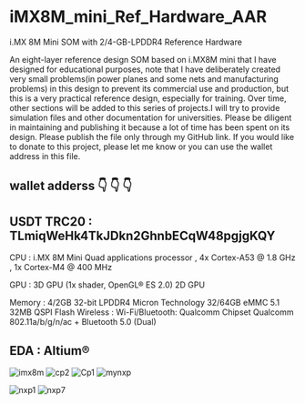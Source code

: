 # iMX8M_mini_Ref_Hardware_AAR
  i.MX 8M Mini SOM with 2/4-GB-LPDDR4 Reference Hardware

An eight-layer reference design SOM based on i.MX8M mini that I have designed for educational purposes, note that I have deliberately created very small problems(in power planes and some nets and manufacturing problems) in this design to prevent its commercial use and production, but this is a very practical reference design, especially for training. Over time, other sections will be added to this series of projects.I will try to provide simulation files and other documentation for universities.
Please be diligent in maintaining and publishing it because a lot of time has been spent on its design.
Please publish the file only through my GitHub link.
If you would like to donate to this project, please let me know or you can use the wallet address in this file.

## wallet adderss 👇 👇 👇 
## USDT TRC20 : TLmiqWeHk4TkJDkn2GhnbECqW48pgjgKQY


CPU : i.MX 8M Mini Quad applications processor , 4x Cortex-A53 @ 1.8 GHz , 1x Cortex-M4 @ 400 MHz

GPU :
3D GPU (1x shader, OpenGL® ES 2.0)
2D GPU

Memory :
4/2GB 32-bit LPDDR4 Micron Technology
32/64GB eMMC 5.1
32MB QSPI Flash
Wireless :
Wi-Fi/Bluetooth: Qualcomm Chipset Qualcomm
802.11a/b/g/n/ac + Bluetooth 5.0 (Dual)

## EDA : Altium®

![imx8m](https://user-images.githubusercontent.com/20875467/136380296-03939aa4-e670-4e0c-8cd8-558230ead868.PNG)
![cp2](https://user-images.githubusercontent.com/20875467/136378231-682880b9-eec2-4896-b2ce-605a3ca8bca2.JPG)
![Cp1](https://user-images.githubusercontent.com/20875467/136378313-6321d010-f9d8-41df-92ef-a951aba25257.JPG)
![mynxp](https://user-images.githubusercontent.com/20875467/136378813-556f1c6d-afc5-4a39-9066-3dcc885ff897.JPG)

![nxp1](https://user-images.githubusercontent.com/20875467/136378831-f91145e1-e46c-4d13-a847-c908fa242a8d.JPG)
![nxp7](https://user-images.githubusercontent.com/20875467/136378918-3fca08bc-89f0-42a1-a412-f4b026c2fc4d.JPG)

